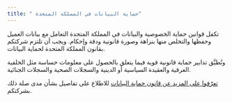 ```yaml
---
title: " حماية البيانات في المملكة المتحدة"
---
```

تكفل قوانين حماية الخصوصية والبيانات في المملكة المتحدة التعامل مع بيانات العميل وحفظها والتخلص منها بنزاهة وصورة قانونية ودقة وإحكام. ويجب أن تلتزم شركتكم بقانون المملكة المتحدة لحماية البيانات.

وتُطبَّق تدابير حماية قانونية قوية فيما يتعلق بالحصول على معلومات حساسة مثل الخلفية العرقية والعقيدة السياسية أو الدينية والسجلات الصحية والسجلات الجنائية.

[تعرّفوا على المزيد عن قانون حماية البيانات](http://www.legislation.gov.uk/ukpga/1998/29/contents) للاطلاع على تفاصيل بشأن مدى صلة ذلك بشركتكم.
